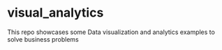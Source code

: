 # visual_analytics
This repo showcases some Data visualization and analytics examples to solve business problems
